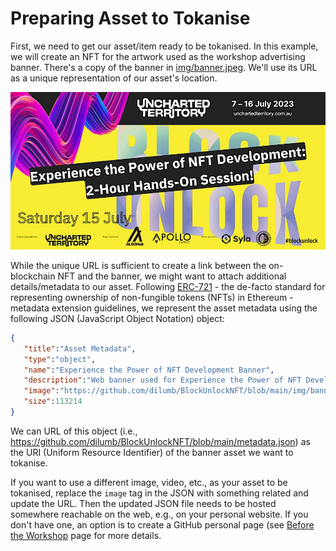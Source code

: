 # Preparing Asset to Tokanise

First, we need to get our asset/item ready to be tokanised. In this example, we will create an NFT for the artwork used as the workshop advertising banner. There's a copy of the banner in [img/banner.jpeg](./img/banner.jpeg). We'll use its URL as a unique representation of our asset's location.

<img src="../img/banner.jpeg" width="600" alt="Workshop banner" />

While the unique URL is sufficient to create a link between the on-blockchain NFT and the banner, we might want to attach additional details/metadata to our asset. Following [ERC-721](https://ethereum.org/en/developers/docs/standards/tokens/erc-721/) - the de-facto standard for representing ownership of non-fungible tokens (NFTs) in Ethereum - metadata extension guidelines, we represent the asset metadata using the following JSON (JavaScript Object Notation) object:

```json
{
   "title":"Asset Metadata",
   "type":"object",
   "name":"Experience the Power of NFT Development Banner",
   "description":"Web banner used for Experience the Power of NFT Development workshop on Sat, 15 Jul 2023 12:30 PM - 2:30 PM AEST",
   "image":"https://github.com/dilumb/BlockUnlockNFT/blob/main/img/banner.jpeg",
   "size":113214
}
```

We can URL of this object (i.e., https://github.com/dilumb/BlockUnlockNFT/blob/main/metadata.json) as the URI (Uniform Resource Identifier) of the banner asset we want to tokanise.

If you want to use a different image, video, etc., as your asset to be tokanised, replace the `image` tag in the JSON with something related and update the URL. Then the updated JSON file needs to be hosted somewhere reachable on the web, e.g., on your personal website. If you don't have one, an option is to create a GitHub personal page (see [Before the Workshop](./docs/BeforeWorkshop.md) page for more details.
